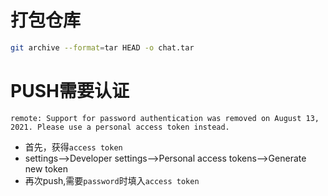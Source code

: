 # 打包仓库

```sh
git archive --format=tar HEAD -o chat.tar 
```

# PUSH需要认证

    remote: Support for password authentication was removed on August 13, 2021. Please use a personal access token instead.

- 首先，获得`access token`
- settings–>Developer settings–>Personal access tokens–>Generate new token
- 再次push,需要`password`时填入`access token`
